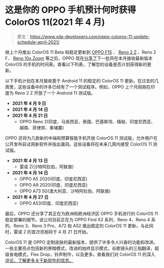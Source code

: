 # 这是你的 OPPO 手机预计何时获得 ColorOS 11(2021 年 4 月)

> 原文：<https://www.xda-developers.com/oppo-coloros-11-update-schedule-april-2021/>

继上个月推出 ColorOS 11 Beta 和稳定更新到 [OPPO F15](https://www.xda-developers.com/oppo-f15-coloros-11-android-11-update/) 、 [Reno 2 Z](https://www.xda-developers.com/oppo-reno-2-z-coloros-11-beta-android-11/) 、Reno 2 F、 [Reno 10x Zoom](https://www.xda-developers.com/oppo-reno-10x-zoom-reno-2-f-stable-coloros-11-android-11-reno-2-beta/) 等之后，OPPO 现在[分享了](https://twitter.com/colorosglobal/status/1379388415108603908/photo/2)下一批将在本月接收最新版本 ColorOS 的手机的时间表。查看以下列表，了解您的设备是否计划获得新的更新。

以下手机计划在本月接收基于 Android 11 的稳定的 ColorOS 11 更新。在过去的几周里，这些设备中的许多已经有了一个测试程序。例如，OPPO 上个月刚刚在印度为 Reno 2 Z 开放了一个 Android 11 测试版。

*   **2021 年 4 月 9 日**
*   **2021 年 4 月 14 日**
*   **2021 年 4 月 21 日**
    *   OPPO Reno 2(印度、马来西亚、泰国、巴基斯坦、缅甸、印度尼西亚、越南、菲律宾、柬埔寨)

OPPO 还将为几款新的中端和预算智能手机开放 ColorOS 11 测试版，允许用户在公开发布前试用新软件并指出漏洞。这些设备将在未来几周内接受 ColorOS 11 测试版。

*   **2021 年 4 月 13 日**
    *   雷诺 Z(沙特阿拉伯，阿联酋)
*   **2021 年 4 月 14 日**
    *   OPPO A5 2020(印度、印度尼西亚)
    *   OPPO A9 2020(印度、印度尼西亚)
    *   OPPO A73 5G(澳大利亚、沙特阿拉伯、阿联酋)
*   **2021 年 4 月 27 日**
    *   OPPO A53(印度、印度尼西亚)

最后，OPPO 还分享了其正在为欧洲和欧洲经济区 OPPO 手机进行的 ColorOS 11 稳定部署的细节。该公司目前正在为 OPPO Find X2 系列、Reno 4、Reno 4 系列、Reno 3、Reno 3 Pro、A72 和 A52 推出稳定的 ColorOS 11 更新。与此同时，雷诺 2 的首次亮相将于 4 月 21 日开始。

ColorOS 11 是 OPPO 定制皮肤的最新版本，提供了许多令人兴奋的功能和改进。一些主要亮点包括新的黑暗模式，改进的始终显示模式，谷歌镜头的三指翻译，超级省电模式，Flex Drop，铃声制作，以及更多。查看我们对 ColorOS 11 的深入[评论，了解更多关于新软件的信息。](https://www.xda-developers.com/coloros-11-android-11-oppo-review/)